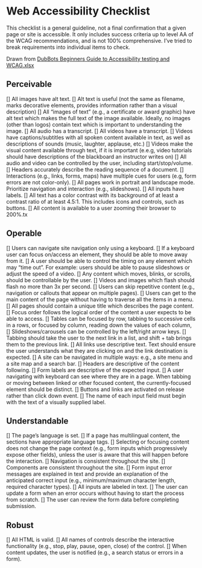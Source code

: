 # Web Accessibility Checklist
This checklist is a general guideline, not a final confirmation that a given page or site is accessible. It only includes success criteria up to level AA of the WCAG recommendations, and is not 100% comprehensive. I’ve tried to break requirements into individual items to check.

Drawn from [DubBots Beginners Guide to Accessibility testing and WCAG.xlsx](https://docs.google.com/spreadsheets/d/1THhb_vt_bUoorw8YqxaqjjN7EJiI4eN-/edit#gid=1816335579)

## Perceivable
[] All images have alt text.
[] Alt text is useful (not the same as filename, marks decorative elements, provides information rather than a visual description)
[] All “images of text” (e.g., a certificate or award graphic) have alt text which makes the full text of the image available. Ideally, no images (other than logos) contain text which is important to understanding the image.
[] All audio has a transcript.
[] All videos have a transcript.
[] Videos have captions/subtitles with all spoken content available in text, as well as descriptions of sounds (music, laughter, applause, etc.)
[] Videos make the visual content available through text, if it is important (e.e.g, video tutorials should have descriptions of the blackboard an instructor writes on)
[] All audio and video can be controlled by the user, including start/stop/volume.
[] Headers accurately describe the reading sequence of a document.
[] Interactions (e.g., links, forms, maps) have multiple cues for users (e.g, form errors are not color-only).
[] All pages work in portrait and landscape mode. Prioritize navigation and interaction (e.g., slideshows).
[] All inputs have labels.
[] All text has a color contrast with its background of at least a contrast ratio of at least 4.5:1. This includes icons and controls, such as buttons.
[] All content is available to a user zooming their browser to 200%.tx

## Operable
[] Users can navigate site navigation only using a keyboard.
[] If a keyboard user can focus on/access an element, they should be able to move away from it.
[] A user should be able to control the timing on any element which may “time out”. For example: users should be able to pause slideshows or adjust the speed of a video.
[] Any content which moves, blinks, or scrolls, should be controllable by the user.
[] Videos and images which flash should flash no more than 3x per second.
[] Users can skip repetitive content (e.g., navigation or callouts that appear on multiple pages).
[] Users can get to the main content of the page without having to traverse all the items in a menu.
[] All pages should contain a unique title which describes the page content.
[] Focus order follows the logical order of the content a user expects to be able to access.
[] Tables can be focused by row, tabbing to successive cells in a rows, or focused by column, reading down the values of each column,
[] Slideshows/carousels can be controlled by the left/right arrow keys.
[] Tabbing should take the user to the next link in a list, and shift + tab brings them to the previous link.
[] All links use descriptive text. Text should ensure the user understands what they are clicking on and the link destination is expected.
[] A site can be navigated in multiple ways: e.g., a site menu and a site map and a search bar.
[] Headers are descriptive of the content following.
[] Form labels are descriptive of the expected input.
[] A user navigating with keyboard can see where they are in a page. When tabbing or moving between linked or other focused content, the currently-focused element should be distinct.
[] Buttons and links are activated on release rather than click down event.
[] The name of each input field must begin with the text of a visually supplied label.

## Understandable
[] The page’s language is set.
[] If a page has multilingual content, the sections have appropriate language tags.
[] Selecting or focusing content does not change the page context (e.g., form inputs which progressively expose other fields), unless the user is aware that this will happen before the interaction.
[] Navigation is consistent throughout the site.
[] Components are consistent throughout the site.
[] Form input error messages are explained in text and provide an explanation of the anticipated correct input (e.g., minimum/maximum character length, required character types).
[] All inputs are labeled in text.
[] The user can update a form when an error occurs without having to start the process from scratch.
[] The user can review the form data before completing submission.

## Robust
[] All HTML is valid.
[] All names of controls describe the interactive functionality (e.g., stop, play, pause, open, close) of the control.
[] When content updates, the user is notified (e.g., a search status or errors in a form).
